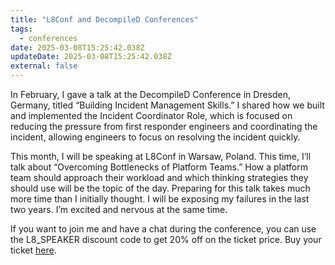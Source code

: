 ```yaml
---
title: "L8Conf and DecompileD Conferences"
tags:
  - conferences
date: 2025-03-08T15:25:42.038Z
updateDate: 2025-03-08T15:25:42.038Z
external: false
---
```


In February, I gave a talk at the DecompileD Conference in Dresden, Germany, titled “Building Incident Management Skills.” I shared how we built and implemented the Incident Coordinator Role, which is focused on reducing the pressure from first responder engineers and coordinating the incident, allowing engineers to focus on resolving the incident quickly.

This month, I will be speaking at L8Conf in Warsaw, Poland. This time, I’ll talk about “Overcoming Bottlenecks of Platform Teams.” How a platform team should approach their workload and which thinking strategies they should use will be the topic of the day. Preparing for this talk takes much more time than I initially thought. I will be exposing my failures in the last two years. I’m excited and nervous at the same time.

If you want to join me and have a chat during the conference, you can use the L8_SPEAKER discount code to get 20% off on the ticket price. Buy your ticket [here](https://l8conf.com/).

